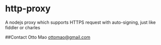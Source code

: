 http-proxy
==========

A nodejs proxy which supports HTTPS request with auto-signing, just like fiddler or charles


##Contact
Otto Mao
ottomao@gmail.com
